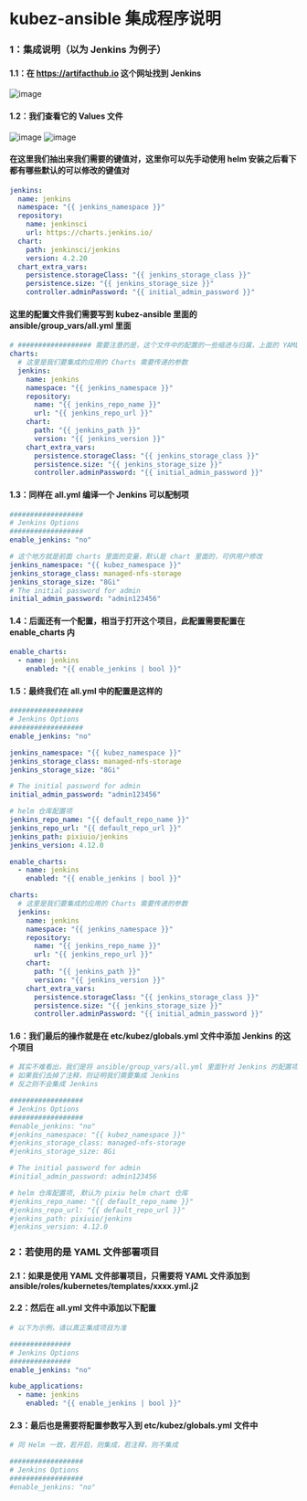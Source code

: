 # kubez-ansible 集成程序说明

### 1：集成说明（以为 Jenkins 为例子）

#### 1.1：在 https://artifacthub.io 这个⽹址找到 Jenkins
![image](https://github.com/gitlayzer/images/assets/77761224/d7f45a43-1c25-4132-b4d7-96a9441beb1a)
#### 1.2：我们查看它的 Values 文件
![image](https://github.com/gitlayzer/images/assets/77761224/02821dc0-1788-4660-90c2-80aded599540)
![image](https://github.com/gitlayzer/images/assets/77761224/b7a270aa-bd86-40c2-a350-4221ab0b40ce)

#### 在这⾥我们抽出来我们需要的键值对，这⾥你可以先⼿动使⽤ helm 安装之后看下都有哪些默认的可以修改的键值对
```yaml
jenkins:
  name: jenkins
  namespace: "{{ jenkins_namespace }}"
  repository:
    name: jenkinsci
    url: https://charts.jenkins.io/
  chart:
    path: jenkinsci/jenkins
    version: 4.2.20
  chart_extra_vars:
    persistence.storageClass: "{{ jenkins_storage_class }}"
    persistence.size: "{{ jenkins_storage_size }}"
    controller.adminPassword: "{{ initial_admin_password }}"
```

#### 这⾥的配置⽂件我们需要写到 kubez-ansible ⾥⾯的 ansible/group_vars/all.yml ⾥⾯
```yaml
# ################## 需要注意的是，这个文件中的配置的一些缩进与归属，上面的 YAML 我们需要放置到文件的顶头如下 ##################
charts:
  # 这里是我们要集成的应用的 Charts 需要传递的参数
  jenkins:
    name: jenkins
    namespace: "{{ jenkins_namespace }}"
    repository:
      name: "{{ jenkins_repo_name }}"
      url: "{{ jenkins_repo_url }}"
    chart:
      path: "{{ jenkins_path }}"
      version: "{{ jenkins_version }}"
    chart_extra_vars:
      persistence.storageClass: "{{ jenkins_storage_class }}"
      persistence.size: "{{ jenkins_storage_size }}"
      controller.adminPassword: "{{ initial_admin_password }}"
```

#### 1.3：同样在 all.yml 编译⼀个 Jenkins 可以配制项
```yaml
##################
# Jenkins Options
##################
enable_jenkins: "no"

# 这个地⽅就是前⾯ charts ⾥⾯的变量，默认是 chart ⾥⾯的，可供⽤户修改
jenkins_namespace: "{{ kubez_namespace }}"
jenkins_storage_class: managed-nfs-storage
jenkins_storage_size: "8Gi"
# The initial password for admin
initial_admin_password: "admin123456"
```

#### 1.4：后⾯还有⼀个配置，相当于打开这个项⽬，此配置需要配置在 enable_charts 内
```yaml
enable_charts:
  - name: jenkins
    enabled: "{{ enable_jenkins | bool }}"
```

#### 1.5：最终我们在 all.yml 中的配置是这样的
```yaml
##################
# Jenkins Options
##################
enable_jenkins: "no"

jenkins_namespace: "{{ kubez_namespace }}"
jenkins_storage_class: managed-nfs-storage
jenkins_storage_size: "8Gi"

# The initial password for admin
initial_admin_password: "admin123456"

# helm 仓库配置项
jenkins_repo_name: "{{ default_repo_name }}"
jenkins_repo_url: "{{ default_repo_url }}"
jenkins_path: pixiuio/jenkins
jenkins_version: 4.12.0

enable_charts:
  - name: jenkins
    enabled: "{{ enable_jenkins | bool }}"

charts:
  # 这里是我们要集成的应用的 Charts 需要传递的参数
  jenkins:
    name: jenkins
    namespace: "{{ jenkins_namespace }}"
    repository:
      name: "{{ jenkins_repo_name }}"
      url: "{{ jenkins_repo_url }}"
    chart:
      path: "{{ jenkins_path }}"
      version: "{{ jenkins_version }}"
    chart_extra_vars:
      persistence.storageClass: "{{ jenkins_storage_class }}"
      persistence.size: "{{ jenkins_storage_size }}"
      controller.adminPassword: "{{ initial_admin_password }}"
```

#### 1.6：我们最后的操作就是在 etc/kubez/globals.yml ⽂件中添加 Jenkins 的这个项目
```yaml
# 其实不难看出，我们是将 ansible/group_vars/all.yml 里面针对 Jenkins 的配置项放到了这里
# 如果我们去掉了注释，则证明我们需要集成 Jenkins
# 反之则不会集成 Jenkins

##################
# Jenkins Options
##################
#enable_jenkins: "no"
#jenkins_namespace: "{{ kubez_namespace }}"
#jenkins_storage_class: managed-nfs-storage
#jenkins_storage_size: 8Gi

# The initial password for admin
#initial_admin_password: admin123456

# helm 仓库配置项, 默认为 pixiu helm chart 仓库
#jenkins_repo_name: "{{ default_repo_name }}"
#jenkins_repo_url: "{{ default_repo_url }}"
#jenkins_path: pixiuio/jenkins
#jenkins_version: 4.12.0
```

### 2：若使用的是 YAML 文件部署项目
#### 2.1：如果是使⽤ YAML ⽂件部署项⽬，只需要将 YAML ⽂件添加到 ansible/roles/kubernetes/templates/xxxx.yml.j2
#### 2.2：然后在 all.yml ⽂件中添加以下配置
```yaml
# 以下为示例，请以真正集成项目为准

###############
# Jenkins Options
###############
enable_jenkins: "no"

kube_applications:
  - name: jenkins
    enabled: "{{ enable_jenkins | bool }}"
```

#### 2.3：最后也是需要将配置参数写入到  etc/kubez/globals.yml ⽂件中
```yaml
# 同 Helm 一致，若开启，则集成，若注释，则不集成

##################
# Jenkins Options
##################
#enable_jenkins: "no"
```
